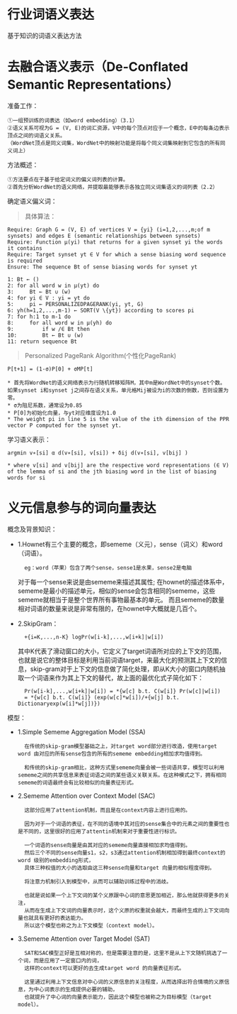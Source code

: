 # 行业词语义表达
基于知识的词语义表达方法

去融合语义表示（De-Conflated Semantic Representations）
=====
准备工作：

    ①一组预训练的词表达（如word embedding）（3.1）
    ②语义关系可视为G = (V, E)的词汇资源，V中的每个顶点对应于一个概念，E中的每条边表示顶点之间的词语义关系。
    （WordNet顶点是同义词集，WordNet中的映射功能是将每个同义词集映射到它包含的所有同义词上）
方法概述：

    ①方法要点在于基于给定词义的偏义词列表的计算。
    ②首先分析WordNet的语义网络，并提取最能够表示各独立同义词集语义的词列表（2.2）
确定语义偏义词：
> 具体算法：
    
    Require: Graph G = (V, E) of vertices V = {yi} (i=1,2,...,m;of m synsets) and edges E (semantic relationships between synsets)
    Require: Function µ(yi) that returns for a given synset yi the words it contains
    Require: Target synset yt ∈ V for which a sense biasing word sequence is required
    Ensure: The sequence Bt of sense biasing words for synset yt
    
    1: Bt ← ()
    2: for all word w in µ(yt) do
    3:     Bt ← Bt ∪ (w)
    4: for yi ∈ V : yi = yt do
    5:     pi ← PERSONALIZEDPAGERANK(yi, yt, G)
    6: yh(h=1,2,...,m-1) ← SORT(V \{yt}) according to scores pi
    7: for h:1 to m-1 do
    8:     for all word w in µ(yh) do
    9:         if w /∈ Bt then
    10:        Bt ← Bt ∪ (w)
    11: return sequence Bt
    
>  Personalized PageRank Algorithm(个性化PageRank)

    P[t+1] = (1-σ)P[0] + σMP[t]
    
    * 首先将WordNet的语义网络表示为行随机转移矩阵M，其中m是WordNet中的synset个数。如果synset i和synset j之间存在语义关系，单元格Mij被设为i的次数的倒数，否则设置为零。
    * σ为阻尼系数，通常设为0.85
    * P[0]为初始化向量，与yt对应维度设为1.0
    * The weight pi in line 5 is the value of the ith dimension of the PPR vector P computed for the synset yt.
学习语义表示：

    argmin v∗[si] α d(v∗[si], v[si]) + δij d(v∗[si], v[bij] )
    
    * where v[si] and v[bij] are the respective word representations (∈ V) of the lemma of si and the jth biasing word in the list of biasing words for si
    
义元信息参与的词向量表达
=====
概念及背景知识：

* 1.Hownet有三个主要的概念，即sememe（义元），sense（词义）和word（词语）。
    
        eg：word（苹果）包含了两个sense，sense1是水果，sense2是电脑
    
    对于每一个sense来说是由sememe来描述其属性;
    在hownet的描述体系中，sememe是最小的描述单元，相似的sense会包含相同的sememe，这些sememe就相当于是整个世界所有事物最基本的单元。
    而且sememe的数量相对词语的数量来说是非常有限的，在hownet中大概就是几百个。
* 2.SkipGram：
    
        +{i=K,...,n-K} logPr(w[i-k],...,w[i+k]|w[i]) 
  其中K代表了滑动窗口的大小，它定义了target词语所对应的上下文的范围，也就是说它的整体目标是利用当前词语target，来最大化的预测其上下文的信息，skip-gram对于上下文的信息做了简化处理，即从K大小的窗口内随机抽取一个词语来作为其上下文的替代，故上面的最优化式子简化如下： 
  
        Pr(w[i-k],...,w[i+k]|w[i]) = *{w[c] b.t. C(w[i]} Pr(w[c]|w[i]) 
        = *{w[c] b.t. C(w[i]} (exp(w[c]*w[i])/+{w[j] b.t. Dictionaryexp(w[i]*w[j])})

模型：
* 1.Simple Sememe Aggregation Model (SSA) 

        在传统的skip-gram模型基础之上，对target word部分进行改造，使用target word 由对应的所有sense包含的所有的sememe embedding相加求均值得到。
    
        和传统的skip-gram相比，这种方式里sememe向量会被一些词语共享，模型可以利用sememe之间的共享信息来表征词语之间的某些语义关联关系。在这种模式之下，拥有相同sememe的词语最终会有比较相似的向量表征形式。 
    
* 2.Sememe Attention over Context Model (SAC) 

        这部分应用了attention机制，而且是在context内容上进行应用的。
        
        因为对于一个词语的表征，在不同的语境中其对应的sense集合中的元素之间的重要性也是不同的，这里很好的应用了attentin机制来对于重要性进行标识。
    
        一个词语的sense向量是由其对应的sememe向量直接相加求均值得到。
        然后三个不同的sense向量s1，s2，s3通过attention机制相加得到最终context的word 级别的embedding形式，
        具体三种权值的大小的选取由这三种sense向量和target 向量的相似程度得到。
    
        将注意力机制引入到模型中，从而可以辅助训练过程中的消歧。
    
        也就是说如果一个上下文词的某个义原跟中心词的意思更加相近，那么他就获得更多的关注，
        从而在生成上下文词的向量表示时，这个义原的权重就会越大，而最终生成的上下文词向量也就具有更好的表达能力。
        所以这个模型也称之为上下文模型（context model）。
    
* 3.Sememe Attention over Target Model (SAT) 

        SAT和SAC模型正好是互相对称的，但是需要注意的是，这里不是从上下文随机挑选了一个词，而是应用了一定窗口内的词，
        这样的context可以更好的去生成target word 的向量表征形式。
    
        这里通过利用上下文信息对中心词的义原信息的关注程度，从而选择出符合情境的义原信息，为中心词表示的生成提供必要的辅助，
        也就提升了中心词的向量表示能力，因此这个模型也被称之为目标模型（target model）。
    
        
        
    
    
    
    
    
    
    
